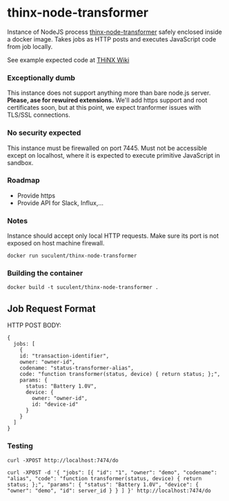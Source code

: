 # thinx-node-transformer

Instance of NodeJS process [thinx-node-transformer](https://github.com/suculent/thinx-node-tranformer) safely enclosed inside a docker image. Takes jobs as HTTP posts and executes JavaScript code from job locally. 

See example expected code at [THiNX Wiki](https://suculent/thinx-device-api)

### Exceptionally dumb

This instance does not support anything more than bare node.js server. **Please, ase for rewuired extensions.** We'll add https support and root certificates soon, but at this point, we expect tranformer issues with TLS/SSL connections.

### No security expected

This instance must be firewalled on port 7445. Must not be accessible except on localhost, where it is expected to execute primitive JavaScript in sandbox.

### Roadmap

* Provide https
* Provide API for Slack, Influx,...

### Notes

Instance should accept only local HTTP requests. Make sure its port is not exposed on host machine firewall.

`docker run suculent/thinx-node-transformer`

### Building the container

`docker build -t suculent/thinx-node-transformer .`


## Job Request Format

HTTP POST BODY:

```
{
  jobs: [
    {
    id: "transaction-identifier",
    owner: "owner-id",
    codename: "status-transformer-alias",
    code: "function transformer(status, device) { return status; };",
    params: {
      status: "Battery 1.0V",
      device: {
        owner: "owner-id",
        id: "device-id"
      }
    }
  ]
}
```

### Testing

```
curl -XPOST http://localhost:7474/do
```

```
curl -XPOST -d '{ "jobs": [{ "id": "1", "owner": "demo", "codename": "alias", "code": "function transformer(status, device) { return status; };", "params": { "status": "Battery 1.0V", "device": { "owner": "demo", "id": server_id } } ] }' http://localhost:7474/do
```
